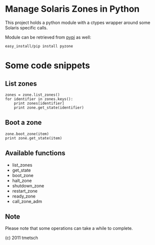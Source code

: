 
Manage Solaris Zones in Python
==============================

This project holds a python module with a ctypes wrapper around some Solaris
specific calls.

Module can be retrieved from [pypi](http://pypi.python.org/pypi/pyzone/) as 
well:

    easy_install/pip install pyzone

Some code snippets
==================

List zones
----------

    zones = zone.list_zones()
    for identifier in zones.keys():
        print zones[identifier]
        print zone.get_state(identifier)

Boot a zone
-----------

    zone.boot_zone(item)
    print zone.get_state(item)

Available functions
-------------------

  * list_zones
  * get_state
  * boot_zone
  * halt_zone
  * shutdown_zone
  * restart_zone
  * ready_zone
  * call_zone_adm

Note
----

Please note that some operations can take a while to complete.

(c) 2011 tmetsch